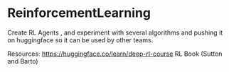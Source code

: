 # ReinforcementLearning
Create RL Agents , and experiment with several algorithms and pushing it on huggingface so it can be used by other teams.

Resources:
https://huggingface.co/learn/deep-rl-course
RL Book (Sutton and Barto)
